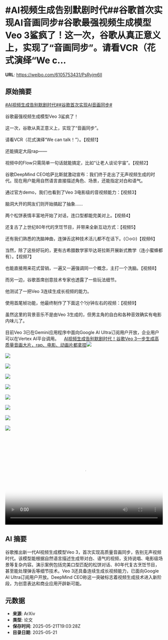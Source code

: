 # #AI视频生成告别默剧时代##谷歌首次实现AI音画同步#谷歌最强视频生成模型Veo 3鲨疯了！这一次，谷歌从真正意义上，实现了“音画同步”。请看VCR（花式演绎“We c...

**URL**: https://weibo.com/6105753431/PsRyjm6lI

## 原始摘要

<a href="https://m.weibo.cn/search?containerid=231522type%3D1%26t%3D10%26q%3D%23AI%E8%A7%86%E9%A2%91%E7%94%9F%E6%88%90%E5%91%8A%E5%88%AB%E9%BB%98%E5%89%A7%E6%97%B6%E4%BB%A3%23&amp;extparam=%23AI%E8%A7%86%E9%A2%91%E7%94%9F%E6%88%90%E5%91%8A%E5%88%AB%E9%BB%98%E5%89%A7%E6%97%B6%E4%BB%A3%23" data-hide=""><span class="surl-text">#AI视频生成告别默剧时代#</span></a><a href="https://m.weibo.cn/search?containerid=231522type%3D1%26t%3D10%26q%3D%23%E8%B0%B7%E6%AD%8C%E9%A6%96%E6%AC%A1%E5%AE%9E%E7%8E%B0AI%E9%9F%B3%E7%94%BB%E5%90%8C%E6%AD%A5%23&amp;extparam=%23%E8%B0%B7%E6%AD%8C%E9%A6%96%E6%AC%A1%E5%AE%9E%E7%8E%B0AI%E9%9F%B3%E7%94%BB%E5%90%8C%E6%AD%A5%23" data-hide=""><span class="surl-text">#谷歌首次实现AI音画同步#</span></a><br><br>谷歌最强视频生成模型Veo 3鲨疯了！<br><br>这一次，谷歌从真正意义上，实现了“音画同步”。<br><br>请看VCR（花式演绎“We can talk！”）。【视频1】<br><br>还能搞定大段rap——<br><br>视频中的Flow只需简单一句话就能搞定，比如“让老人谈论宇宙”。【视频2】<br><br>谷歌DeepMind CEO哈萨比斯就激动宣布：我们终于走出了无声视频生成的时代。现在用户能用自然语言直接描述角色、场景，还能指定对白和语气。<br><br>通过官方demo，我们也看到了Veo 3电影级的音视频能力：【视频3】<br><br>脑洞大开的网友们则开始搞起了抽象……<br><br>两个松饼表情丰富地开始了对话，连口型都能完美对上。【视频4】<br><br>还复古了上世纪80年代的烹饪节目，并带来全新互动方式：【视频5】<br><br>还有我们熟悉的洗脑神曲，连弹舌这种技术活儿都不在话下。(⊙o⊙)【视频6】<br><br>当然，除了这些好玩的，更有古希腊数学家毕达哥拉斯开展新式教学（连小蜜蜂都有）。【视频7】<br><br>也能直接用来花式营销，一遍又一遍强调同一个概念，主打一个洗脑。【视频8】<br><br>而另一边，谷歌首席创意技术专家也透露了一些玩法细节。<br><br>他测试了一把Veo 3连续生成长视频的能力。<br><br>使用首尾帧功能，他最终制作了下面这个1分钟左右的视频：【视频9】<br><br>虽然这里的背景音乐不是由Veo 3生成的，但男主角的自白和各种音效确实有电影内味儿了。<br><br>目前Veo 3已在Gemini应用程序中面向Google AI Ultra订阅用户开放，企业用户可以在Vertex AI平台调用。<a href="https://weibo.cn/sinaurl?u=https%3A%2F%2Fmp.weixin.qq.com%2Fs%2F9a95VEPFgt70KUd6BgPsZA" data-hide=""><span class="url-icon"><img style="width: 1rem;height: 1rem" src="https://h5.sinaimg.cn/upload/2015/09/25/3/timeline_card_small_web_default.png" referrerpolicy="no-referrer"></span><span class="surl-text">AI视频生成告别默剧时代！谷歌Veo 3一步生成高质量音画大片，rap、电影、动画片都拿捏</span></a><img style="" src="https://tvax4.sinaimg.cn/large/006Fd7o3ly1i1n8gx13flj31hc0u076v.jpg" referrerpolicy="no-referrer"><br><br><img style="" src="https://tvax3.sinaimg.cn/large/006Fd7o3ly1i1n8gydiu8j30zk0k0wfb.jpg" referrerpolicy="no-referrer"><br><br><img style="" src="https://tvax1.sinaimg.cn/large/006Fd7o3ly1i1n8h1gt84j31hc0u0q4v.jpg" referrerpolicy="no-referrer"><br><br><img style="" src="https://tvax4.sinaimg.cn/large/006Fd7o3ly1i1n8gz22w3j30zk0k0ab9.jpg" referrerpolicy="no-referrer"><br><br><img style="" src="https://tvax3.sinaimg.cn/large/006Fd7o3ly1i1n8gt9b90j30zk0k00tq.jpg" referrerpolicy="no-referrer"><br><br><img style="" src="https://tvax2.sinaimg.cn/large/006Fd7o3ly1i1n8gvr6gdj31hc0u00ud.jpg" referrerpolicy="no-referrer"><br><br><img style="" src="https://tvax1.sinaimg.cn/large/006Fd7o3ly1i1n8h068blj30zk0k0abr.jpg" referrerpolicy="no-referrer"><br><br><img style="" src="https://tvax1.sinaimg.cn/large/006Fd7o3ly1i1n8gua4xcj31hc0u0ac4.jpg" referrerpolicy="no-referrer"><br><br><img style="" src="https://tvax3.sinaimg.cn/large/006Fd7o3ly1i1n8gz5hzdj30zk0k00ti.jpg" referrerpolicy="no-referrer"><br><br><br clear="both"><div style="clear: both"></div><video controls="controls" poster="https://tvax3.sinaimg.cn/orj480/006Fd7o3ly1i1n8gwdkf5j31hc0u076v.jpg" style="width: 100%"><source src="https://f.video.weibocdn.com/o0/UOtiyOxGlx08oq5g52WQ01041200DgBj0E010.mp4?label=mp4_720p&amp;template=1280x720.25.0&amp;ori=0&amp;ps=1CwnkDw1GXwCQx&amp;Expires=1747857728&amp;ssig=KwnGAJQiER&amp;KID=unistore,video"><source src="https://f.video.weibocdn.com/o0/MN3OkPJwlx08oq5egdnq01041200l7UW0E010.mp4?label=mp4_hd&amp;template=852x480.25.0&amp;ori=0&amp;ps=1CwnkDw1GXwCQx&amp;Expires=1747857728&amp;ssig=B%2Br%2F%2FjWaT8&amp;KID=unistore,video"><source src="https://f.video.weibocdn.com/o0/bnFdIGNolx08oq5e0Os801041200diOP0E010.mp4?label=mp4_ld&amp;template=640x360.25.0&amp;ori=0&amp;ps=1CwnkDw1GXwCQx&amp;Expires=1747857728&amp;ssig=ePGJnqS2pJ&amp;KID=unistore,video"><p>视频无法显示，请前往<a href="https://video.weibo.com/show?fid=1034%3A5168784164716554" target="_blank" rel="noopener noreferrer">微博视频</a>观看。</p></video>

## AI 摘要

谷歌推出新一代AI视频生成模型Veo 3，首次实现高质量音画同步，告别无声视频时代。该模型能根据自然语言描述生成带对白、语气的视频，支持说唱、电影级场景等复杂内容。演示案例包括完美口型匹配的松饼对话、80年代复古烹饪节目，甚至能处理弹舌等细节技术。Veo 3还具备连续生成长视频能力，已面向Google AI Ultra订阅用户开放。DeepMind CEO称这一突破标志着视频生成技术进入新阶段，为创意表达和商业应用开辟新可能。

## 元数据

- **来源**: ArXiv
- **类型**: 论文
- **保存时间**: 2025-05-21T19:03:28Z
- **目录日期**: 2025-05-21
